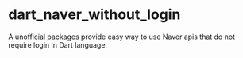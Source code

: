 # dart_naver_without_login
 A unofficial packages provide easy way to use Naver apis that do not require login in Dart language.

